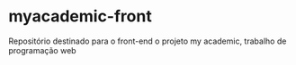 # myacademic-front
Repositório destinado para o front-end o projeto my academic, trabalho de programação web

